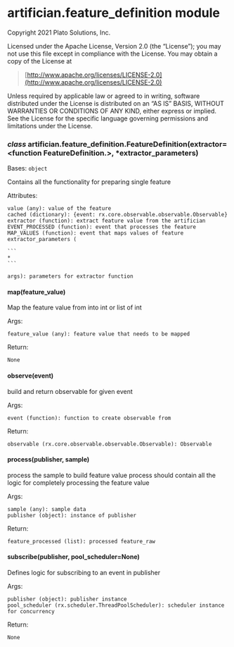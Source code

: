 # artifician.feature_definition module

Copyright 2021 Plato Solutions, Inc.

Licensed under the Apache License, Version 2.0 (the “License”);
you may not use this file except in compliance with the License.
You may obtain a copy of the License at

> [http://www.apache.org/licenses/LICENSE-2.0](http://www.apache.org/licenses/LICENSE-2.0)

Unless required by applicable law or agreed to in writing, software
distributed under the License is distributed on an “AS IS” BASIS,
WITHOUT WARRANTIES OR CONDITIONS OF ANY KIND, either express or implied.
See the License for the specific language governing permissions and
limitations under the License.


### _class_ artifician.feature_definition.FeatureDefinition(extractor=<function FeatureDefinition.<lambda>>, \*extractor_parameters)
Bases: `object`

Contains all the functionality for preparing single feature

Attributes:

    value (any): value of the feature
    cached (dictionary): {event: rx.core.observable.observable.Observable}
    extractor (function): extract feature value from the artifician
    EVENT_PROCESSED (function): event that processes the feature
    MAP_VALUES (function): event that maps values of feature
    extractor_parameters (

    ```
    *
    ```

    args): parameters for extractor function


#### map(feature_value)
Map the feature value from into int or list of int

Args:

    feature_value (any): feature value that needs to be mapped

Return:

    None


#### observe(event)
build and return observable for given event

Args:

    event (function): function to create observable from

Return:

    observable (rx.core.observable.observable.Observable): Observable


#### process(publisher, sample)
process the sample to build feature value
process should contain all the logic for completely processing the feature value

Args:

    sample (any): sample data
    publisher (object): instance of publisher

Return:

    feature_processed (list): processed feature_raw


#### subscribe(publisher, pool_scheduler=None)
Defines logic for subscribing to an event in publisher

Args:

    publisher (object): publisher instance
    pool_scheduler (rx.scheduler.ThreadPoolScheduler): scheduler instance for concurrency

Return:

    None
